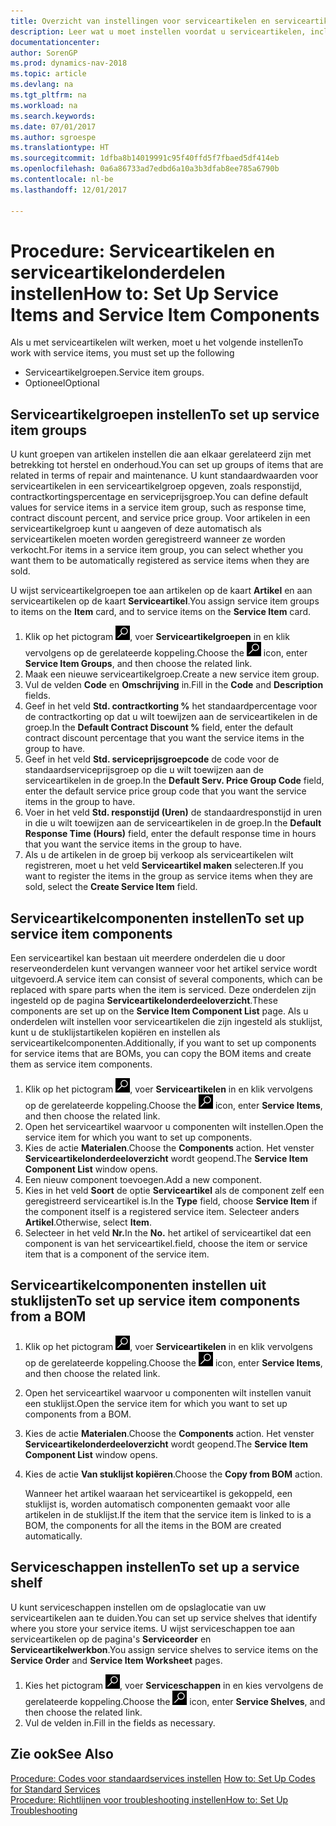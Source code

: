 ```yaml
---
title: Overzicht van instellingen voor serviceartikelen en serviceartikelonderdelen
description: Leer wat u moet instellen voordat u serviceartikelen, inclusief standaardwaarden voor onder andere de responstijd, het contractkortingspercentage en de serviceprijsgroep, kunt gebruiken.
documentationcenter: 
author: SorenGP
ms.prod: dynamics-nav-2018
ms.topic: article
ms.devlang: na
ms.tgt_pltfrm: na
ms.workload: na
ms.search.keywords: 
ms.date: 07/01/2017
ms.author: sgroespe
ms.translationtype: HT
ms.sourcegitcommit: 1dfba8b14019991c95f40ffd5f7fbaed5df414eb
ms.openlocfilehash: 0a6a86733ad7edbd6a10a3b3dfab8ee785a6790b
ms.contentlocale: nl-be
ms.lasthandoff: 12/01/2017

---
```

# <a name="how-to-set-up-service-items-and-service-item-components"></a><span data-ttu-id="9f327-103">Procedure: Serviceartikelen en serviceartikelonderdelen instellen</span><span class="sxs-lookup"><span data-stu-id="9f327-103">How to: Set Up Service Items and Service Item Components</span></span>
<span data-ttu-id="9f327-104">Als u met serviceartikelen wilt werken, moet u het volgende instellen</span><span class="sxs-lookup"><span data-stu-id="9f327-104">To work with service items, you must set up the following</span></span>

* <span data-ttu-id="9f327-105">Serviceartikelgroepen.</span><span class="sxs-lookup"><span data-stu-id="9f327-105">Service item groups.</span></span> 
* <span data-ttu-id="9f327-106">Optioneel</span><span class="sxs-lookup"><span data-stu-id="9f327-106">Optional</span></span>

## <a name="to-set-up-service-item-groups"></a><span data-ttu-id="9f327-107">Serviceartikelgroepen instellen</span><span class="sxs-lookup"><span data-stu-id="9f327-107">To set up service item groups</span></span>
<span data-ttu-id="9f327-108">U kunt groepen van artikelen instellen die aan elkaar gerelateerd zijn met betrekking tot herstel en onderhoud.</span><span class="sxs-lookup"><span data-stu-id="9f327-108">You can set up groups of items that are related in terms of repair and maintenance.</span></span> <span data-ttu-id="9f327-109">U kunt standaardwaarden voor serviceartikelen in een serviceartikelgroep opgeven, zoals responstijd, contractkortingspercentage en serviceprijsgroep.</span><span class="sxs-lookup"><span data-stu-id="9f327-109">You can define default values for service items in a service item group, such as response time, contract discount percent, and service price group.</span></span> <span data-ttu-id="9f327-110">Voor artikelen in een serviceartikelgroep kunt u aangeven of deze automatisch als serviceartikelen moeten worden geregistreerd wanneer ze worden verkocht.</span><span class="sxs-lookup"><span data-stu-id="9f327-110">For items in a service item group, you can select whether you want them to be automatically registered as service items when they are sold.</span></span>  
  
<span data-ttu-id="9f327-111">U wijst serviceartikelgroepen toe aan artikelen op de kaart **Artikel** en aan serviceartikelen op de kaart **Serviceartikel**.</span><span class="sxs-lookup"><span data-stu-id="9f327-111">You assign service item groups to items on the **Item** card, and to service items on the **Service Item** card.</span></span>  
  
1. <span data-ttu-id="9f327-112">Klik op het pictogram ![Zoeken naar pagina of rapport](media/ui-search/search_small.png "pictogram Zoeken naar pagina of rapport"), voer **Serviceartikelgroepen** in en klik vervolgens op de gerelateerde koppeling.</span><span class="sxs-lookup"><span data-stu-id="9f327-112">Choose the ![Search for Page or Report](media/ui-search/search_small.png "Search for Page or Report icon") icon, enter **Service Item Groups**, and then choose the related link.</span></span>  
2. <span data-ttu-id="9f327-113">Maak een nieuwe serviceartikelgroep.</span><span class="sxs-lookup"><span data-stu-id="9f327-113">Create a new service item group.</span></span>  
3. <span data-ttu-id="9f327-114">Vul de velden **Code** en **Omschrijving** in.</span><span class="sxs-lookup"><span data-stu-id="9f327-114">Fill in the **Code** and **Description** fields.</span></span>  
4. <span data-ttu-id="9f327-115">Geef in het veld **Std. contractkorting %** het standaardpercentage voor de contractkorting op dat u wilt toewijzen aan de serviceartikelen in de groep.</span><span class="sxs-lookup"><span data-stu-id="9f327-115">In the **Default Contract Discount %** field, enter the default contract discount percentage that you want the service items in the group to have.</span></span>  
5. <span data-ttu-id="9f327-116">Geef in het veld **Std. serviceprijsgroepcode** de code voor de standaardserviceprijsgroep op die u wilt toewijzen aan de serviceartikelen in de groep.</span><span class="sxs-lookup"><span data-stu-id="9f327-116">In the **Default Serv. Price Group Code** field, enter the default service price group code that you want the service items in the group to have.</span></span>  
6. <span data-ttu-id="9f327-117">Voer in het veld **Std. responstijd (Uren)** de standaardresponstijd in uren in die u wilt toewijzen aan de serviceartikelen in de groep.</span><span class="sxs-lookup"><span data-stu-id="9f327-117">In the **Default Response Time (Hours)** field, enter the default response time in hours that you want the service items in the group to have.</span></span>  
7. <span data-ttu-id="9f327-118">Als u de artikelen in de groep bij verkoop als serviceartikelen wilt registreren, moet u het veld **Serviceartikel maken** selecteren.</span><span class="sxs-lookup"><span data-stu-id="9f327-118">If you want to register the items in the group as service items when they are sold, select the **Create Service Item** field.</span></span>  

## <a name="to-set-up-service-item-components"></a><span data-ttu-id="9f327-119">Serviceartikelcomponenten instellen</span><span class="sxs-lookup"><span data-stu-id="9f327-119">To set up service item components</span></span>
<span data-ttu-id="9f327-120">Een serviceartikel kan bestaan uit meerdere onderdelen die u door reserveonderdelen kunt vervangen wanneer voor het artikel service wordt uitgevoerd.</span><span class="sxs-lookup"><span data-stu-id="9f327-120">A service item can consist of several components, which can be replaced with spare parts when the item is serviced.</span></span> <span data-ttu-id="9f327-121">Deze onderdelen zijn ingesteld op de pagina **Serviceartikelonderdeeloverzicht**.</span><span class="sxs-lookup"><span data-stu-id="9f327-121">These components are set up on the **Service Item Component List** page.</span></span> <span data-ttu-id="9f327-122">Als u onderdelen wilt instellen voor serviceartikelen die zijn ingesteld als stuklijst, kunt u de stuklijstartikelen kopiëren en instellen als serviceartikelcomponenten.</span><span class="sxs-lookup"><span data-stu-id="9f327-122">Additionally, if you want to set up components for service items that are BOMs, you can copy the BOM items and create them as service item components.</span></span> 
  
1. <span data-ttu-id="9f327-123">Klik op het pictogram ![Zoeken naar pagina of rapport](media/ui-search/search_small.png "pictogram Zoeken naar pagina of rapport"), voer **Serviceartikelen** in en klik vervolgens op de gerelateerde koppeling.</span><span class="sxs-lookup"><span data-stu-id="9f327-123">Choose the ![Search for Page or Report](media/ui-search/search_small.png "Search for Page or Report icon") icon, enter **Service Items**, and then choose the related link.</span></span> 
2. <span data-ttu-id="9f327-124">Open het serviceartikel waarvoor u componenten wilt instellen.</span><span class="sxs-lookup"><span data-stu-id="9f327-124">Open the service item for which you want to set up components.</span></span>  
3. <span data-ttu-id="9f327-125">Kies de actie **Materialen**.</span><span class="sxs-lookup"><span data-stu-id="9f327-125">Choose the **Components** action.</span></span> <span data-ttu-id="9f327-126">Het venster **Serviceartikelonderdeeloverzicht** wordt geopend.</span><span class="sxs-lookup"><span data-stu-id="9f327-126">The **Service Item Component List** window opens.</span></span>  
4. <span data-ttu-id="9f327-127">Een nieuw component toevoegen.</span><span class="sxs-lookup"><span data-stu-id="9f327-127">Add a new component.</span></span>  
5. <span data-ttu-id="9f327-128">Kies in het veld **Soort** de optie **Serviceartikel** als de component zelf een geregistreerd serviceartikel is.</span><span class="sxs-lookup"><span data-stu-id="9f327-128">In the **Type** field, choose **Service Item** if the component itself is a registered service item.</span></span> <span data-ttu-id="9f327-129">Selecteer anders **Artikel**.</span><span class="sxs-lookup"><span data-stu-id="9f327-129">Otherwise, select **Item**.</span></span>  
6. <span data-ttu-id="9f327-130">Selecteer in het veld **Nr.**</span><span class="sxs-lookup"><span data-stu-id="9f327-130">In the **No.**</span></span> <span data-ttu-id="9f327-131">het artikel of serviceartikel dat een component is van het serviceartikel.</span><span class="sxs-lookup"><span data-stu-id="9f327-131">field, choose the item or service item that is a component of the service item.</span></span>  

## <a name="to-set-up-service-item-components-from-a-bom"></a><span data-ttu-id="9f327-132">Serviceartikelcomponenten instellen uit stuklijsten</span><span class="sxs-lookup"><span data-stu-id="9f327-132">To set up service item components from a BOM</span></span>
1.  <span data-ttu-id="9f327-133">Klik op het pictogram ![Zoeken naar pagina of rapport](media/ui-search/search_small.png "pictogram Zoeken naar pagina of rapport"), voer **Serviceartikelen** in en klik vervolgens op de gerelateerde koppeling.</span><span class="sxs-lookup"><span data-stu-id="9f327-133">Choose the ![Search for Page or Report](media/ui-search/search_small.png "Search for Page or Report icon") icon, enter **Service Items**, and then choose the related link.</span></span>  
2. <span data-ttu-id="9f327-134">Open het serviceartikel waarvoor u componenten wilt instellen vanuit een stuklijst.</span><span class="sxs-lookup"><span data-stu-id="9f327-134">Open the service item for which you want to set up components from a BOM.</span></span>  
3. <span data-ttu-id="9f327-135">Kies de actie **Materialen**.</span><span class="sxs-lookup"><span data-stu-id="9f327-135">Choose the **Components** action.</span></span> <span data-ttu-id="9f327-136">Het venster **Serviceartikelonderdeeloverzicht** wordt geopend.</span><span class="sxs-lookup"><span data-stu-id="9f327-136">The **Service Item Component List** window opens.</span></span>  
4. <span data-ttu-id="9f327-137">Kies de actie **Van stuklijst kopiëren**.</span><span class="sxs-lookup"><span data-stu-id="9f327-137">Choose the **Copy from BOM** action.</span></span>  
  
    <span data-ttu-id="9f327-138">Wanneer het artikel waaraan het serviceartikel is gekoppeld, een stuklijst is, worden automatisch componenten gemaakt voor alle artikelen in de stuklijst.</span><span class="sxs-lookup"><span data-stu-id="9f327-138">If the item that the service item is linked to is a BOM, the components for all the items in the BOM are created automatically.</span></span>  

## <a name="to-set-up-a-service-shelf"></a><span data-ttu-id="9f327-139">Serviceschappen instellen</span><span class="sxs-lookup"><span data-stu-id="9f327-139">To set up a service shelf</span></span>
<span data-ttu-id="9f327-140">U kunt serviceschappen instellen om de opslaglocatie van uw serviceartikelen aan te duiden.</span><span class="sxs-lookup"><span data-stu-id="9f327-140">You can set up service shelves that identify where you store your service items.</span></span> <span data-ttu-id="9f327-141">U wijst serviceschappen toe aan serviceartikelen op de pagina's **Serviceorder** en **Serviceartikelwerkbon**.</span><span class="sxs-lookup"><span data-stu-id="9f327-141">You assign service shelves to service items on the **Service Order** and **Service Item Worksheet** pages.</span></span>  
  
1. <span data-ttu-id="9f327-142">Kies het pictogram ![Zoeken naar pagina of rapport](media/ui-search/search_small.png "pictogram Zoeken naar pagina of rapport"), voer **Serviceschappen** in en kies vervolgens de gerelateerde koppeling.</span><span class="sxs-lookup"><span data-stu-id="9f327-142">Choose the ![Search for Page or Report](media/ui-search/search_small.png "Search for Page or Report icon") icon, enter **Service Shelves**, and then choose the related link.</span></span>
2. <span data-ttu-id="9f327-143">Vul de velden in.</span><span class="sxs-lookup"><span data-stu-id="9f327-143">Fill in the fields as necessary.</span></span>

## <a name="see-also"></a><span data-ttu-id="9f327-144">Zie ook</span><span class="sxs-lookup"><span data-stu-id="9f327-144">See Also</span></span>
<span data-ttu-id="9f327-145">[Procedure: Codes voor standaardservices instellen](service-how-setup-service-coding.md) </span><span class="sxs-lookup"><span data-stu-id="9f327-145">[How to: Set Up Codes for Standard Services](service-how-setup-service-coding.md) </span></span>  
[<span data-ttu-id="9f327-146">Procedure: Richtlijnen voor troubleshooting instellen</span><span class="sxs-lookup"><span data-stu-id="9f327-146">How to: Set Up Troubleshooting</span></span>](service-how-setup-troubleshooting.md)
